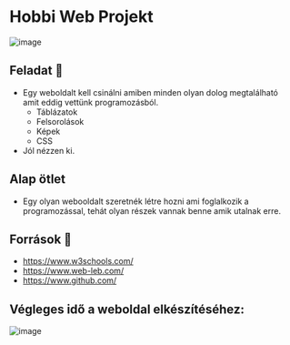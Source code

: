 # Hobbi Web Projekt

![image](https://github.com/B3ni15/hobbi-projekt/assets/90302291/1b6b791b-4e0a-4672-b995-cefafc3b4cee)

## Feladat 💢

- Egy weboldalt kell csinálni amiben minden olyan dolog megtalálható amit
  eddig vettünk programozásból.
    - Táblázatok
    - Felsorolások
    - Képek
    - CSS
- Jól nézzen ki.

## Alap ötlet 

- Egy olyan webooldalt szeretnék létre hozni ami foglalkozik a programozással, tehát olyan részek vannak benne amik utalnak erre.

## Források 🌟

  - https://www.w3schools.com/
  - https://www.web-leb.com/
  - https://www.github.com/


## Végleges idő a weboldal elkészítéséhez: 

![image](https://github.com/B3ni15/hobbi-projekt/assets/90302291/9b752c3e-524a-46a9-a4b4-9c449e404c30)
